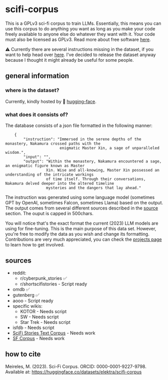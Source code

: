 # scifi-corpus

This is a GPLv3 sci-fi corpus to train LLMs.
Essentially, this means you can use this corpus to do anything you want as long as you make your code freely available to anyone else do whatever they want with it.
Your code must also be licensed as GPLv3. Read more about free software [here](https://www.gnu.org/licenses/rms-why-gplv3.en.html).

⚠️ Currently there are several instructions missing in the dataset, if you want to help head over [here](https://github.com/marimeireles/scifi-corpus/issues/1).
I've decided to release the dataset anyway because I thought it might already be useful for some people.

## general information

### where is the dataset?

Currently, kindly hosted by 🤗 [hugging-face](https://huggingface.co/datasets/elektra/scifi-corpus).

### what does it consists of?

The database consists of a json file formatted in the following manner:

```
    {
        "instruction": "Immersed in the serene depths of the monastery, Nakamura crossed paths with the
                        enigmatic Master Xin, a sage of unparalleled wisdom.",
        "input": "",
        "output": "Within the monastery, Nakamura encountered a sage, an enigmatic figure known as Master
                  Xin. Wise and all-knowing, Master Xin possessed an understanding of the intricate workings
                  of time itself. Through their conversations, Nakamura delved deeper into the altered timeline
                  mysteries and the dangers that lay ahead."
```

The instruction was generated using some language model (sometimes GPT by OpenAI, sometimes Falcon, sometimes Llama) based on the output. The output comes from several
different sources described in the [source](https://github.com/marimeireles/scifi-corpus/new/master?readme#sources) section. The ouput is capped in 500chars.

You will notice that's the exact format the current (2023) LLM models are using for fine-tuning. This is the main purpose of this data set. However, you're free to modify
the data as you wish and change its formatting.
Contributions are very much appreciated, you can check the [projects page](https://github.com/users/marimeireles/projects/1) to learn how to get involved.

## sources

- reddit:
  - r/cyberpunk_stories ✅
  - r/shortscifistories - Script ready
- omdb ✅
- gutenberg ✅
- aooo - Script ready
- specific wikis:
  - KOTOR - Needs script
  - SW - Needs script
  - Star Trek - Needs script
- isfdb - Needs script
- [SciFi Stories Text Corpus](https://www.kaggle.com/datasets/jannesklaas/scifi-stories-text-corpus) - Needs work
- [SF Corpus](https://huggingface.co/SF-Corpus) - Needs work

## how to cite

Meireles, M. (2023). Sci-Fi Corpus. ORCID: 0000-0001-9227-9798. Available at: https://huggingface.co/datasets/elektra/scifi-corpus
